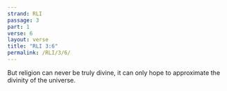 ```yaml
---
strand: RLI
passage: 3
part: 1
verse: 6
layout: verse
title: "RLI 3:6"
permalink: /RLI/3/6/
---
```

But religion can never be truly divine, it can only hope to approximate the divinity of the universe.
